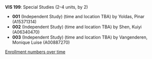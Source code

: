 **VIS 199**: Special Studies (2–4 units, by 2)

- **001** (Independent Study) (time and location TBA) by Yoldas, Pinar (A15371314)
- **002** (Independent Study) (time and location TBA) by Shen, Kuiyi (A06340470)
- **003** (Independent Study) (time and location TBA) by Vangenderen, Monique Luise (A00887270)

[Enrollment numbers over time](./VIS199.tsv)
